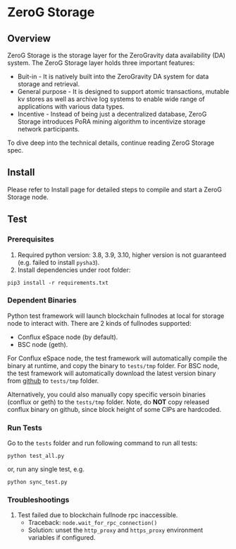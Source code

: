 # ZeroG Storage

## Overview

ZeroG Storage is the storage layer for the ZeroGravity data availability (DA) system. The ZeroG Storage layer holds three important features:

* Buit-in - It is natively built into the ZeroGravity DA system for data storage and retrieval.
* General purpose - It is designed to support atomic transactions, mutable kv stores as well as archive log systems to enable wide range of applications with various data types.
* Incentive - Instead of being just a decentralized database, ZeroG Storage introduces PoRA mining algorithm to incentivize storage network participants.

To dive deep into the technical details, continue reading ZeroG Storage spec.

## Install

Please refer to Install page for detailed steps to compile and start a ZeroG Storage node.

## Test

### Prerequisites

1. Required python version: 3.8, 3.9, 3.10, higher version is not guaranteed (e.g. failed to install `pysha3`).
2. Install dependencies under root folder:

```
pip3 install -r requirements.txt
```

### Dependent Binaries

Python test framework will launch blockchain fullnodes at local for storage node to interact with. There are 2 kinds of fullnodes supported:

* Conflux eSpace node (by default).
* BSC node (geth).

For Conflux eSpace node, the test framework will automatically compile the binary at runtime, and copy the binary to `tests/tmp` folder. For BSC node, the test framework will automatically download the latest version binary from [github](https://github.com/bnb-chain/bsc/releases) to `tests/tmp` folder.

Alternatively, you could also manually copy specific versoin binaries (conflux or geth) to the `tests/tmp` folder. Note, do **NOT** copy released conflux binary on github, since block height of some CIPs are hardcoded.

### Run Tests

Go to the `tests` folder and run following command to run all tests:

```
python test_all.py
```

or, run any single test, e.g.

```
python sync_test.py
```

### Troubleshootings

1. Test failed due to blockchain fullnode rpc inaccessible.
   * Traceback: `node.wait_for_rpc_connection()`
   * Solution: unset the `http_proxy` and `https_proxy` environment variables if configured.
